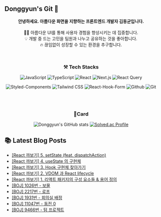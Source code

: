 
## Donggyun's Git 👋


<div align='center'>
  
**안녕하세요. 아름다운 화면을 지향하는 프론트엔드 개발자 김동균입니다.**
<br><br>
🧑‍💻 아름다운 UI를 통해 사용자 경험을 향상시키는 데 집중합니다.<br>
💡 개발 중 드는 고민을 팀원과 나누고 공유하는 것을 좋아합니다.<br>
🔥 끊임없이 성장할 수 있는 환경을 추구합니다.

<br>

### ⚒️ Tech Stacks

![JavaScript](https://img.shields.io/badge/JavaScript-F7DF1E?style=flat-square&logo=javascript&logoColor=white)
![TypeScript](https://img.shields.io/badge/TypeScript-3178C6?style=flat-square&logo=typescript&logoColor=white)
![React](https://img.shields.io/badge/React-61DAFB?style=flat-square&logo=react&logoColor=white)
![Next.js](https://img.shields.io/badge/Next.js-000000?style=flat-square&logo=nextdotjs&logoColor=white)
![React Query](https://img.shields.io/badge/React_Query-FF4154?style=flat-square&logo=reactquery&logoColor=white)

![Styled-Components](https://img.shields.io/badge/styled--components-DB7093?logo=styledcomponents&logoColor=fff)
![Tailwind CSS](https://img.shields.io/badge/Tailwind%20CSS-06B6D4?style=flat-square&logo=Tailwind%20CSS&logoColor=white)
![React-Hook-Form](https://img.shields.io/badge/react--hook--form-EC5990?style=flat-square&logo=reacthookform&logoColor=white)
![Github](https://img.shields.io/badge/Github-181717?style=flat-square&logo=github&logoColor=white)
![Git](https://img.shields.io/badge/Git-F05032?style=flat-square&logo=git&logoColor=white)

<br><br>

### 🚀Card

![Donggyun's GitHub stats](https://github-readme-stats.vercel.app/api?username=DonggyunKim00&show_icons=true&theme=dark)
[![Solved.ac Profile](http://mazassumnida.wtf/api/v2/generate_badge?boj=rlaehdrbs580)](https://solved.ac/rlaehdrbs580/)


</div>


## 📚 Latest Blog Posts

<ul><li><a href='https://daniel-devlog.tistory.com/27' target='_blank'>[React 까보기] 5. setState (feat. dispatchAction)</a></li><li><a href='https://daniel-devlog.tistory.com/26' target='_blank'>[React 까보기] 4. useState 의 구현체</a></li><li><a href='https://daniel-devlog.tistory.com/25' target='_blank'>[React 까보기] 3. Hook 구현체 찾아가기</a></li><li><a href='https://daniel-devlog.tistory.com/24' target='_blank'>[React 까보기] 2. VDOM 과 React lifecycle</a></li><li><a href='https://daniel-devlog.tistory.com/23' target='_blank'>[React 까보기] 1. 리액트 패키지의 구성 요소들 &amp; 용어 정의</a></li><li><a href='https://daniel-devlog.tistory.com/22' target='_blank'>[BOJ] 1026번 - 보물</a></li><li><a href='https://daniel-devlog.tistory.com/21' target='_blank'>[BOJ] 2217번 - 로프</a></li><li><a href='https://daniel-devlog.tistory.com/20' target='_blank'>[BOJ] 1931번 - 회의실 배정</a></li><li><a href='https://daniel-devlog.tistory.com/19' target='_blank'>[BOJ] 11047번 - 동전 0</a></li><li><a href='https://daniel-devlog.tistory.com/18' target='_blank'>[BOJ] 9466번 - 텀 프로젝트</a></li></ul>
